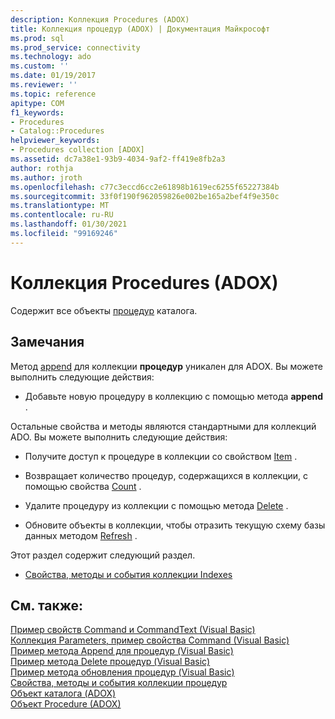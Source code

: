 ```yaml
---
description: Коллекция Procedures (ADOX)
title: Коллекция процедур (ADOX) | Документация Майкрософт
ms.prod: sql
ms.prod_service: connectivity
ms.technology: ado
ms.custom: ''
ms.date: 01/19/2017
ms.reviewer: ''
ms.topic: reference
apitype: COM
f1_keywords:
- Procedures
- Catalog::Procedures
helpviewer_keywords:
- Procedures collection [ADOX]
ms.assetid: dc7a38e1-93b9-4034-9af2-ff419e8fb2a3
author: rothja
ms.author: jroth
ms.openlocfilehash: c77c3eccd6cc2e61898b1619ec6255f65227384b
ms.sourcegitcommit: 33f0f190f962059826e002be165a2bef4f9e350c
ms.translationtype: MT
ms.contentlocale: ru-RU
ms.lasthandoff: 01/30/2021
ms.locfileid: "99169246"
---
```

# <a name="procedures-collection-adox"></a>Коллекция Procedures (ADOX)
Содержит все объекты [процедур](./procedure-object-adox.md) каталога.  
  
## <a name="remarks"></a>Замечания  
 Метод [append](./append-method-adox-procedures.md) для коллекции **процедур** уникален для ADOX. Вы можете выполнить следующие действия:  
  
-   Добавьте новую процедуру в коллекцию с помощью метода **append** .  
  
 Остальные свойства и методы являются стандартными для коллекций ADO. Вы можете выполнить следующие действия:  
  
-   Получите доступ к процедуре в коллекции со свойством [Item](../ado-api/item-property-ado.md) .  
  
-   Возвращает количество процедур, содержащихся в коллекции, с помощью свойства [Count](../ado-api/count-property-ado.md) .  
  
-   Удалите процедуру из коллекции с помощью метода [Delete](./delete-method-adox-collections.md) .  
  
-   Обновите объекты в коллекции, чтобы отразить текущую схему базы данных методом [Refresh](../ado-api/refresh-method-ado.md) .  
  
 Этот раздел содержит следующий раздел.  
  
-   [Свойства, методы и события коллекции Indexes](./indexes-collection-properties-methods-and-events.md)  
  
## <a name="see-also"></a>См. также:  
 [Пример свойств Command и CommandText (Visual Basic)](./command-and-commandtext-properties-example-vb.md)   
 [Коллекция Parameters, пример свойства Command (Visual Basic)](./parameters-collection-command-property-example-vb.md)   
 [Пример метода Append для процедур (Visual Basic)](./procedures-append-method-example-vb.md)   
 [Пример метода Delete процедур (Visual Basic)](./procedures-delete-method-example-vb.md)   
 [Пример метода обновления процедур (Visual Basic)](./procedures-refresh-method-example-vb.md)   
 [Свойства, методы и события коллекции процедур](./procedures-collection-properties-methods-and-events.md)   
 [Объект каталога (ADOX)](./catalog-object-adox.md)   
 [Объект Procedure (ADOX)](./procedure-object-adox.md)